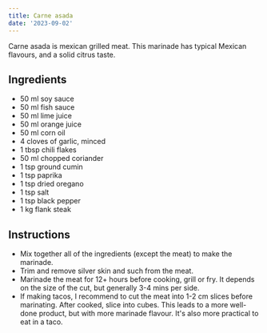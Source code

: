 ```yaml
---
title: Carne asada
date: '2023-09-02'
---
```


Carne asada is mexican grilled meat. This marinade has typical Mexican flavours, and a solid citrus taste.

## Ingredients

* 50 ml soy sauce
* 50 ml fish sauce
* 50 ml lime juice
* 50 ml orange juice
* 50 ml corn oil
* 4 cloves of garlic, minced
* 1 tbsp chili flakes
* 50 ml chopped coriander
* 1 tsp ground cumin
* 1 tsp paprika
* 1 tsp dried oregano
* 1 tsp salt
* 1 tsp black pepper
* 1 kg flank steak

## Instructions

* Mix together all of the ingredients (except the meat) to make the marinade.
* Trim and remove silver skin and such from the meat.
* Marinade the meat for 12+ hours before cooking, grill or fry. It depends on the size of the cut, but generally 3-4 mins per side.
* If making tacos, I recommend to cut the meat into 1-2 cm slices before marinating. After cooked, slice into cubes. This leads to a more well-done product, but with more marinade flavour. It's also more practical to eat in a taco.
